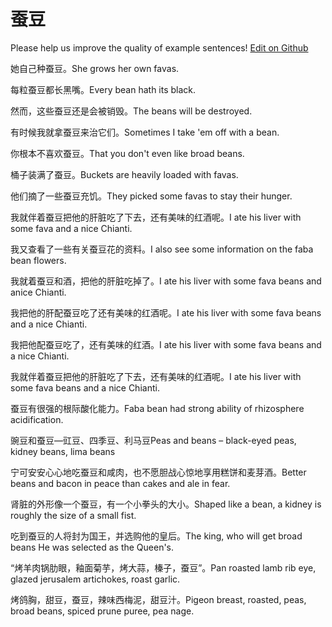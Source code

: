 # 蚕豆

Please help us improve the quality of example sentences! [Edit on Github](https://github.com/jiyushe/jiyu-example-sentence-source/blob/main/chinese/candou.md)

<p><span class="chinese">她自己种蚕豆。</span><span class="english">She grows her own favas.</span></p>

<p><span class="chinese">每粒蚕豆都长黑嘴。</span><span class="english">Every bean hath its black.</span></p>

<p><span class="chinese">然而，这些蚕豆还是会被销毁。</span><span class="english">The beans will be destroyed.</span></p>

<p><span class="chinese">有时候我就拿蚕豆来治它们。</span><span class="english">Sometimes I take 'em off with a bean.</span></p>

<p><span class="chinese">你根本不喜欢蚕豆。</span><span class="english">That you don't even like broad beans.</span></p>

<p><span class="chinese">桶子装满了蚕豆。</span><span class="english">Buckets are heavily loaded with favas.</span></p>

<p><span class="chinese">他们摘了一些蚕豆充饥。</span><span class="english">They picked some favas to stay their hunger.</span></p>

<p><span class="chinese">我就伴着蚕豆把他的肝脏吃了下去，还有美味的红酒呢。</span><span class="english">I ate his liver with some fava and a nice Chianti.</span></p>

<p><span class="chinese">我又查看了一些有关蚕豆花的资料。</span><span class="english">I also see some information on the faba bean flowers.</span></p>

<p><span class="chinese">我就着蚕豆和酒，把他的肝脏吃掉了。</span><span class="english">I ate his liver with some fava beans and anice Chianti.</span></p>

<p><span class="chinese">我把他的肝配蚕豆吃了还有美味的红酒呢。</span><span class="english">I ate his liver with some fava beans and a nice Chianti.</span></p>

<p><span class="chinese">我把他配蚕豆吃了，还有美味的红酒。</span><span class="english">I ate his liver with some fava beans and a nice Chianti.</span></p>

<p><span class="chinese">我就伴着蚕豆把他的肝脏吃了下去，还有美味的红酒呢。</span><span class="english">I ate his liver with some fava beans and a nice Chianti.</span></p>

<p><span class="chinese">蚕豆有很强的根际酸化能力。</span><span class="english">Faba bean had strong ability of rhizosphere acidification.</span></p>

<p><span class="chinese">豌豆和蚕豆—豇豆、四季豆、利马豆</span><span class="english">Peas and beans – black-eyed peas, kidney beans, lima beans</span></p>

<p><span class="chinese">宁可安安心心地吃蚕豆和咸肉，也不愿胆战心惊地享用糕饼和麦芽酒。</span><span class="english">Better beans and bacon in peace than cakes and ale in fear.</span></p>

<p><span class="chinese">肾脏的外形像一个蚕豆，有一个小拳头的大小。</span><span class="english">Shaped like a bean, a kidney is roughly the size of a small fist.</span></p>

<p><span class="chinese">吃到蚕豆的人将封为国王，并选购他的皇后。</span><span class="english">The king, who will get broad beans He was selected as the Queen's.</span></p>

<p><span class="chinese">“烤羊肉锅肋眼，釉面菊芋，烤大蒜，榛子，蚕豆”。</span><span class="english">Pan roasted lamb rib eye, glazed jerusalem artichokes, roast garlic.</span></p>

<p><span class="chinese">烤鸽胸，甜豆，蚕豆，辣味西梅泥，甜豆汁。</span><span class="english">Pigeon breast, roasted, peas, broad beans, spiced prune puree, pea nage.</span></p>

